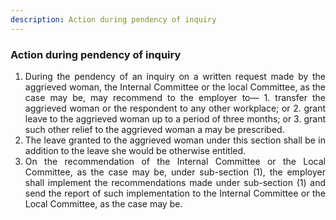 ```yaml
---
description: Action during pendency of inquiry
---
```


### Action during pendency of inquiry

1. <div style="text-align: justify"> During the pendency of an inquiry on a written request made by the aggrieved woman, the Internal Committee or the local Committee, as the case may be, may recommend to the employer to—
    1. transfer the aggrieved woman or the respondent to any other workplace; or
    2. grant leave to the aggrieved woman up to a period of three months; or
    3. grant such other relief to the aggrieved woman a may be prescribed.
2. <div style="text-align: justify"> The leave granted to the aggrieved woman under this section shall be in addition to the leave she would be otherwise entitled.
3. <div style="text-align: justify"> On the recommendation of the Internal Committee or the Local Committee, as the case may be, under sub-section (1), the employer shall implement the recommendations made under sub-section (1) and send the report of such implementation to the Internal Committee or the Local Committee, as the case may be.
